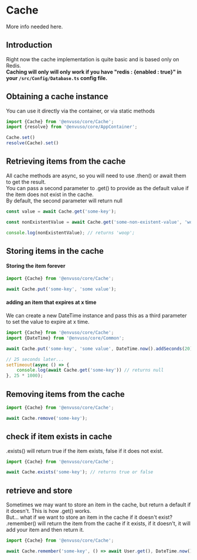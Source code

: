 # Cache

More info needed here.


## Introduction

Right now the cache implementation is quite basic and is based only on Redis.  
**Caching will only will only work if you have "redis : {enabled : true}" in your  <code class="language-typescript">/src/Config/Database.ts</code>  config file.**

## Obtaining a cache instance

You can use it directly via the container, or via static methods

```typescript
import {Cache} from '@envuso/core/Cache';
import {resolve} from '@envuso/core/AppContainer';

Cache.set()
resolve(Cache).set()
```

## Retrieving items from the cache

All cache methods are async, so you will need to use .then() or await them to get the result.  
You can pass a second parameter to .get() to provide as the default value if the item does not exist in the cache.  
By default, the second parameter will return null

```typescript
const value = await Cache.get('some-key');

const nonExistentValue = await Cache.get('some-non-existent-value', 'woop');

console.log(nonExistentValue); // returns 'woop';
```

## Storing items in the cache

#### Storing the item forever

```typescript
import {Cache} from '@envuso/core/Cache';

await Cache.put('some-key', 'some value');
```

#### adding an item that expires at x time

We can create a new DateTime instance and pass this as a third parameter to set the value to expire at x time.

```typescript
import {Cache} from '@envuso/core/Cache';
import {DateTime} from '@envuso/core/Common';

await Cache.put('some-key', 'some value', DateTime.now().addSeconds(20));

// 25 seconds later...
setTimeout(async () => {
	console.log(await Cache.get('some-key')) // returns null
}, 25 * 1000);
```

## Removing items from the cache

```typescript
import {Cache} from '@envuso/core/Cache';

await Cache.remove('some-key');
```

## check if item exists in cache

.exists() will return true if the item exists, false if it does not exist.

```typescript
import {Cache} from '@envuso/core/Cache';

await Cache.exists('some-key'); // returns true or false
```

## retrieve and store

Sometimes we may want to store an item in the cache, but return a default if it doesn't. This is how .get() works.  
But... what if we want to store an item in the cache if it doesn't exist?  
.remember() will return the item from the cache if it exists, if it doesn't, it will add your item and then return it.

```typescript
import {Cache} from '@envuso/core/Cache';

await Cache.remember('some-key', () => await User.get(), DateTime.now().addSeconds(20));
```
